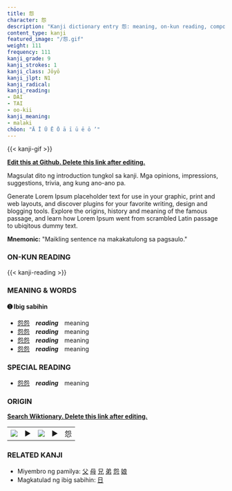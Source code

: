 ```yaml
---
title: 怨
character: 怨
description: "Kanji dictionary entry 怨: meaning, on-kun reading, compounds, origin, related kanji"
content_type: kanji
featured_image: "/怨.gif"
weight: 111
frequency: 111
kanji_grade: 9
kanji_strokes: 1
kanji_class: Jōyō
kanji_jlpt: N1
kanji_radical: 
kanji_reading: 
- DAI
- TAI
- oo-kii
kanji_meaning:
- malaki
chōon: "Ā Ī Ū Ē Ō ā ī ū ē ō ’"
---
```

[//]: # (Don't edit the line below. Kanji animated GIF code is automatically generated.)
{{< kanji-gif >}}

[//]: # (Edit below this line.)

**[Edit this at Github. Delete this link after editing.](https://github.com/tim0g/tim/tree/main/content/kanji/怨/index.md)**

Magsulat dito ng introduction tungkol sa kanji. Mga opinions, impressions, suggestions, trivia, ang kung ano-ano pa.

Generate Lorem Ipsum placeholder text for use in your graphic, print and web layouts, and discover plugins for your favorite writing, design and blogging tools. Explore the origins, history and meaning of the famous passage, and learn how Lorem Ipsum went from scrambled Latin passage to ubiqitous dummy text.
 
**Mnemonic:** "Maikling sentence na makakatulong sa pagsaulo."

### ON-KUN READING

[//]: # (Don't edit the line below. ON-KUN READING code is automatically generated.)
{{< kanji-reading >}}

### MEANING & WORDS

#### ➊ **Ibig sabihin**
  - [怨](../怨)[怨](../怨)　***reading***　meaning
  - [怨](../怨)[怨](../怨)　***reading***　meaning
  - [怨](../怨)[怨](../怨)　***reading***　meaning
  - [怨](../怨)[怨](../怨)　***reading***　meaning

### SPECIAL READING
  - [怨](../怨)[怨](../怨)　***reading***　meaning

### ORIGIN

**[Search Wiktionary. Delete this link after editing.](https://wiktionary.org/wiki/怨)**
<table class="kanji-table"><tr><td>
<img src="60px-怨-bronze.svg.png">
</td><td>▶</td><td>
<img src="60px-怨-oracle.svg.png">
</td><td>▶</td>
<td class="kanji-origin">怨</td>
</tr></table>

### RELATED KANJI
- Miyembro ng pamilya: [父](../父) [母](../母) [兄](../兄) [弟](../弟) [怨](../怨) [娘](../娘)
- Magkatulad ng ibig sabihin: [日](../日)
